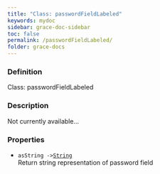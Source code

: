```yaml
---
title: "Class: passwordFieldLabeled"
keywords: mydoc
sidebar: grace-doc-sidebar
toc: false
permalink: /passwordFieldLabeled/
folder: grace-docs
---
```


### Definition
Class: passwordFieldLabeled  

### Description
Not currently available...  

### Properties
  
- `asString ->`[`String`](/grace-documentation/404)  
Return string representation of password field
